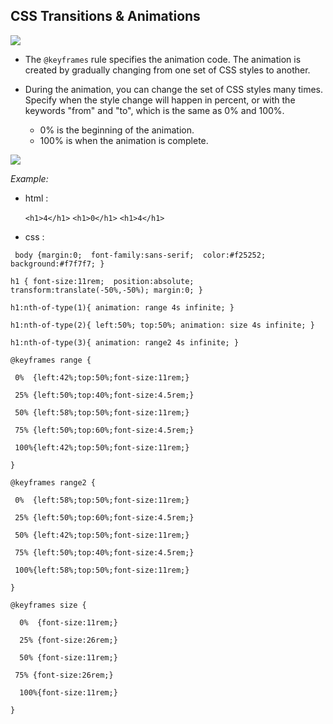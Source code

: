 ## CSS Transitions & Animations


![](https://miro.medium.com/max/2800/1*tQLb0ZSlFghqWmbzvUcZDA.png)

- The `@keyframes` rule specifies the animation code. The animation is created by gradually changing from one set of CSS styles to another.

- During the animation, you can change the set of CSS styles many times. Specify when the style change will happen in percent, or with the keywords "from" and "to", which is the same as 0% and 100%.
  - 0% is the beginning of the animation.
  - 100% is when the animation is complete.


![](https://www.edureka.co/blog/wp-content/uploads/2019/09/Keyframe-528x297.jpg)


*Example:*

* html : 

   `<h1>4</h1>`
   `<h1>0</h1>`
   `<h1>4</h1>`

* css :

 ` body {margin:0;  font-family:sans-serif;  color:#f25252;  background:#f7f7f7; }`

`h1 { font-size:11rem;  position:absolute; transform:translate(-50%,-50%); margin:0; }`

`h1:nth-of-type(1){ animation: range 4s infinite; }`

`h1:nth-of-type(2){ left:50%; top:50%; animation: size 4s infinite; }`

`h1:nth-of-type(3){ animation: range2 4s infinite; }`

`@keyframes range {`

 ` 0%  {left:42%;top:50%;font-size:11rem;}`

 ` 25% {left:50%;top:40%;font-size:4.5rem;}`

 ` 50% {left:58%;top:50%;font-size:11rem;}`

 ` 75% {left:50%;top:60%;font-size:4.5rem;}`
 
 ` 100%{left:42%;top:50%;font-size:11rem;}`

`}`


`@keyframes range2 {`

 ` 0%  {left:58%;top:50%;font-size:11rem;}`

 ` 25% {left:50%;top:60%;font-size:4.5rem;}`

 ` 50% {left:42%;top:50%;font-size:11rem;}`

 ` 75% {left:50%;top:40%;font-size:4.5rem;}`

 ` 100%{left:58%;top:50%;font-size:11rem;}`

`}`


`@keyframes size {`

`  0%  {font-size:11rem;}`

`  25% {font-size:26rem;}`

`  50% {font-size:11rem;}`

` 75% {font-size:26rem;}`

`  100%{font-size:11rem;}`

`}`

